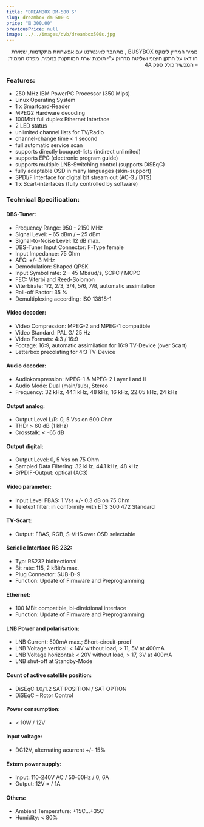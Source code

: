 ```yaml
---
title: "DREAMBOX DM-500 S"
slug: dreambox-dm-500-s
price: "₪ 300.00"
previousPrice: null
image: ../../images/dvb/dreambox500s.jpg
---
```


<p dir="rtl">ממיר המריץ לינוקס BUSYBOX , מתחבר לאינטרנט עם אפשרויות מתקדמות, שמירת הוידאו על התקן חיצוני ושליטה מרחוק ע"י תוכנת שרת המותקנת בממיר. מפרט הממיר: – המכשיר כולל ספק 4A</p>

### Features:

- 250 MHz IBM PowerPC Processor (350 Mips)
- Linux Operating System
- 1 x Smartcard-Reader
- MPEG2 Hardware decoding
- 100Mbit full duplex Ethernet Interface
- 2 LED status
- unlimited channel lists for TV/Radio
- channel-change time < 1 second
- full automatic service scan
- supports directly bouquet-lists (indirect unlimited)
- supports EPG (electronic program guide)
- supports multiple LNB-Switching control (supports DiSEqC)
- fully adaptable OSD in many languages (skin-support)
- SPDI/F Interface for digital bit stream out (AC-3 / DTS)
- 1 x Scart-interfaces (fully controlled by software)

### Technical Specification:

#### DBS-Tuner:

- Frequency Range: 950 - 2150 MHz
- Signal Level: – 65 dBm / – 25 dBm
- Signal-to-Noise Level: 12 dB max.
- DBS-Tuner Input Connector: F-Type female
- Input Impedance: 75 Ohm
- AFC: +/- 3 MHz
- Demodulation: Shaped QPSK
- Input Symbol rate: 2 – 45 Mbaud/s, SCPC / MCPC
- FEC: Viterbi and Reed-Solomon
- Viterbirate: 1/2, 2/3, 3/4, 5/6, 7/8, automatic assimilation
- Roll-off Factor: 35 %
- Demultiplexing according: ISO 13818-1

#### Video decoder:

- Video Compression: MPEG-2 and MPEG-1 compatible
- Video Standard: PAL G/ 25 Hz
- Video Formats: 4:3 / 16:9
- Footage: 16:9, automatic assimilation for 16:9 TV-Device (over Scart)
- Letterbox precolating for 4:3 TV-Device

#### Audio decoder:

- Audiokompression: MPEG-1 & MPEG-2 Layer I and II
- Audio Mode: Dual (main/sub), Stereo
- Frequency: 32 kHz, 44.1 kHz, 48 kHz, 16 kHz, 22.05 kHz, 24 kHz

#### Output analog:

- Output Level L/R: 0, 5 Vss on 600 Ohm
- THD: > 60 dB (1 kHz)
- Crosstalk: < -65 dB

#### Output digital:

- Output Level: 0, 5 Vss on 75 Ohm
- Sampled Data Filtering: 32 kHz, 44.1 kHz, 48 kHz
- S/PDIF-Output: optical (AC3)

#### Video parameter:

- Input Level FBAS: 1 Vss +/- 0.3 dB on 75 Ohm
- Teletext filter: in conformity with ETS 300 472 Standard

#### TV-Scart:

- Output: FBAS, RGB, S-VHS over OSD selectable

#### Serielle Interface RS 232:

- Typ: RS232 bidirectional
- Bit rate: 115, 2 kBit/s max.
- Plug Connector: SUB-D-9
- Function: Update of Firmware and Preprogramming

#### Ethernet:

- 100 MBit compatible, bi-direktional interface
- Function: Update of Firmware and Preprogramming

#### LNB Power and polarisation:

- LNB Current: 500mA max.; Short-circuit-proof
- LNB Voltage vertical: < 14V without load, > 11, 5V at 400mA
- LNB Voltage horizontal: < 20V without load, > 17, 3V at 400mA
- LNB shut-off at Standby-Mode

#### Count of active satellite position:

- DiSEqC 1.0/1.2 SAT POSITION / SAT OPTION
- DiSEqC – Rotor Control

#### Power consumption:

- < 10W / 12V

#### Input voltage:

- DC12V, alternating acurrent +/- 15%

#### Extern power supply:

- Input: 110-240V AC / 50-60Hz / 0, 6A
- Output: 12V = / 1A

#### Others:

- Ambient Temperature: +15C…+35C
- Humidity: < 80%

